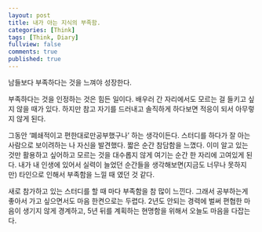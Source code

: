 ```yaml
---
layout: post
title: 내가 아는 지식의 부족함.
categories: [Think]
tags: [Think, Diary]
fullview: false
comments: true
published: true
---
```


남들보다 부족하다는 것을 느껴야 성장한다.

부족하다는 것을 인정하는 것은 힘든 일이다. 배우러 간 자리에서도 모르는 걸 들키고 싶지 않을 때가 있다. 하지만 참고 자기를 드러내고 솔직하게 하다보면 적응이 되서 아무렇지 않게 된다.

그동안 ‘폐쇄적이고 편한대로만공부했구나’ 하는 생각이든다. 스터디를 하다가 잘 아는 사람으로 보이려하는 나 자신을 발견했다. 짧은 순간 참담함을 느꼈다. 이미 알고 있는 것만 활용하고 싶어하고 모르는 것을 대수롭지 않게 여기는 순간 한 자리에 고여있게 된다. 내가 내 인생에 있어서 실력이 늘었던 순간들을 생각해보면(지금도 너무나 못하지만) 타인으로 인해서 부족함을 느낄 때 였던 것 같다.

새로 참가하고 있는 스터디를 할 때 마다 부족함을 참 많이 느낀다. 그래서 공부하는게 좋아서 가고 싶으면서도 마음 한켠으로는 두렵다. 2년도 안되는 경력에 벌써 편협한 마음이 생기지 않게 경계하고, 5년 뒤를 계획하는 현명함을 위해서 오늘도 마음을 다잡는다.
